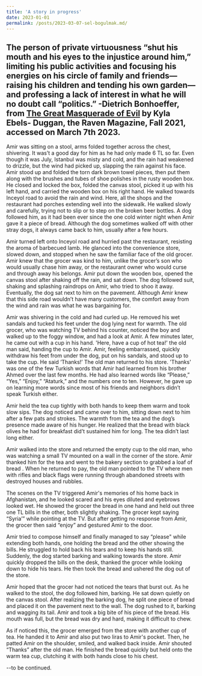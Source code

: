 ```yaml
---
title: 'A story in progress'
date: 2023-01-01
permalink: /posts/2023-03-07-sel-bogulmak.md/ 
---
```

The person of private virtuousness “shut his mouth and his eyes to the injustice around him,” limiting his public activities and focusing his energies on his circle of family and friends—raising his children and tending his own garden—and professing a lack of interest in what he will no doubt call “politics.” -Dietrich Bonhoeffer, from [The Great Masquerade of Evil](https://ravenmagazine.org/magazine/the-great-masquerade-of-evil/) by Kyla Ebels- Duggan, the Raven Magazine, Fall 2021, accessed on March 7th 2023.
-
Amir was sitting on a stool, arms folded together across the chest, shivering. It was’t a good day for him as he had only made 6 TL so far. Even though it was July, Istanbul was misty and cold, and the rain had weakened to drizzle, but the wind had picked up, slapping the rain against his face. Amir stood up and folded the torn dark brown towel pieces, then put them along with the brushes and tubes of shoe polishes in the rusty wooden box. He closed and locked the box, folded the canvas stool, picked it up with his left hand, and carried the wooden box on his right hand. He walked towards Inceyol road to avoid the rain and wind. Here, all the shops and the restaurant had porches extending well into the sidewalk. He walked slowly and carefully, trying not to slip or to step on the broken beer bottles. A dog followed him, as it had been ever since the one cold winter night when Amir gave it a piece of bread. Although the dog sometimes walked off with other stray dogs, it always came back to him, usually after a few hours. 

Amir turned left onto Inceyol road and hurried past the restaurant, resisting the aroma of barbecued lamb. He glanced into the convenience store, slowed down, and stopped when he saw the familiar face of the old grocer. Amir knew that the grocer was kind to him, unlike the grocer’s son who would usually chase him away, or the restaurant owner who would curse and through away his belongs. Amir put down the wooden box, opened the canvas stool after shaking off the rain, and sat down. The dog followed suit, shaking and splashing raindrops on Amir, who tried to shoo it away. Eventually, the dog sat next to him on the pavement. Although Amir knew that this side road wouldn’t have many customers, the comfort away from the wind and rain was what he was bargaining for. 

Amir was shivering in the cold and had curled up. He removed his wet sandals and tucked his feet under the dog lying next for warmth. The old grocer, who was watching TV behind his counter,  noticed the boy and walked up to the foggy window, and had a look at Amir. A few minutes later, he came out with a cup in his hand. 
'Here, have a cup of hot tea!' the old man said, handing the cup to Amir. 
Amir, feeling embarrassed, quickly withdraw his feet from under the dog, put on his sandals, and stood up to take the cup. He said ‘Thanks!’ The old man returned to his store. 
'Thanks' was one of the few Turkish words that Amir had learned from his brother Ahmed over the last few months. He had also learned words like “Please,”  “Yes,”  “Enjoy,” “Ataturk,” and the numbers one to ten. However, he gave up on learning more words since most of his friends and neighbors didn’t  speak Turkish either. 

Amir held the tea cup tightly with both hands to keep them warm and took slow sips. The dog noticed and came over to him, sitting down next to him after a few pats and strokes. The warmth from the tea and the dog’s presence made aware of his hunger. He realized that the bread with black olives he had for breakfast did’t sustained him for long. The tea didn’t last long either. 

Amir walked into the store and returned the empty cup to the old man, who was watching a small TV mounted on a wall in the corner of the store. Amir thanked him for the tea and went to the bakery section to grabbed a loaf of bread . When he returned to pay, the old man pointed to the TV where men with rifles and black flags were running through abandoned streets with destroyed houses and rubbles. 

The scenes on the TV triggered Amir's memories of his home back in Afghanistan, and he looked scared and his eyes diluted and eyebrows looked wet.  He showed the grocer the bread in one hand and held out three one TL bills in the other, both slightly shaking. The grocer kept saying “Syria’” while pointing at the TV. But after getting no response from Amir, the grocer then said “enjoy” and gestured Amir to the door. 

Amir tried to compose himself and finally managed to say “please" while extending both hands, one holding the bread and the other showing the bills. He struggled to hold back his tears and to keep his hands still. Suddenly, the dog started barking and walking towards the store. Amir quickly dropped the bills on the desk, thanked the grocer while looking down to hide his tears. He then took the bread and ushered the dog out of the store. 

Amir hoped that the grocer had not noticed the tears that burst out. As he walked to the stool, the dog followed him, barking. He sat  down quietly on the canvas stool. After realizing the barking dog, he split one piece of bread and placed it on the pavement next to the wall. The dog rushed to it, barking and wagging its tail. Amir and took a big bite of his piece of the bread. His mouth was full, but the bread was dry and hard, making it difficult to chew.

As if noticed this, the grocer emerged from the store with another cup of tea. He handed it to Amir and also put two liras to Amir's pocket. Then, he patted Amir on the shoulder, smiled, and walked back inside. Amir shouted “Thanks” after the old man. He finished the bread quickly but held onto the warm tea cup, clutching it with both hands close to his chest. 

--to be continued.



